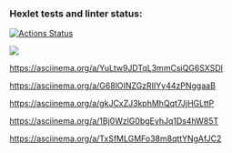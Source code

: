 ### Hexlet tests and linter status:
[![Actions Status](https://github.com/Merkoing/python-project-49/workflows/hexlet-check/badge.svg)](https://github.com/Merkoing/python-project-49/actions)

<a href="https://codeclimate.com/github/Merkoing/python-project-49/maintainability"><img src="https://api.codeclimate.com/v1/badges/f0a6d4509ade1ee00dd7/maintainability" /></a>

https://asciinema.org/a/YuLtw9JDTqL3mmCsiQG6SXSDI

https://asciinema.org/a/G68lOINZGzRIIYy44zPNggaaB

https://asciinema.org/a/gkJCxZJ3kphMhQqt7JjHGLttP

https://asciinema.org/a/1Bj0WzlG0bgEyhJq1Ds4hW85T

https://asciinema.org/a/TxSfMLGMFo38m8qttYNgAfJC2